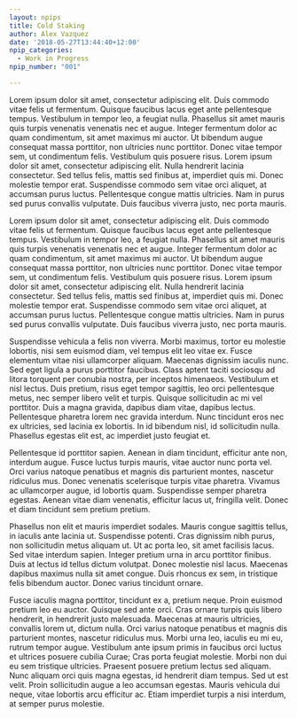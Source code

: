 ```yaml
---
layout: npips
title: Cold Staking
author: Alex Vazquez
date: '2018-05-27T13:44:40+12:00'
npip_categories:
  - Work in Progress
npip_number: "001"

---
```

Lorem ipsum dolor sit amet, consectetur adipiscing elit. Duis commodo vitae felis ut fermentum. Quisque faucibus lacus eget ante pellentesque tempus. Vestibulum in tempor leo, a feugiat nulla. Phasellus sit amet mauris quis turpis venenatis venenatis nec et augue. Integer fermentum dolor ac quam condimentum, sit amet maximus mi auctor. Ut bibendum augue consequat massa porttitor, non ultricies nunc porttitor. Donec vitae tempor sem, ut condimentum felis. Vestibulum quis posuere risus. Lorem ipsum dolor sit amet, consectetur adipiscing elit. Nulla hendrerit lacinia consectetur. Sed tellus felis, mattis sed finibus at, imperdiet quis mi. Donec molestie tempor erat. Suspendisse commodo sem vitae orci aliquet, at accumsan purus luctus. Pellentesque congue mattis ultricies. Nam in purus sed purus convallis vulputate. Duis faucibus viverra justo, nec porta mauris.
<!--more-->
Lorem ipsum dolor sit amet, consectetur adipiscing elit. Duis commodo vitae felis ut fermentum. Quisque faucibus lacus eget ante pellentesque tempus. Vestibulum in tempor leo, a feugiat nulla. Phasellus sit amet mauris quis turpis venenatis venenatis nec et augue. Integer fermentum dolor ac quam condimentum, sit amet maximus mi auctor. Ut bibendum augue consequat massa porttitor, non ultricies nunc porttitor. Donec vitae tempor sem, ut condimentum felis. Vestibulum quis posuere risus. Lorem ipsum dolor sit amet, consectetur adipiscing elit. Nulla hendrerit lacinia consectetur. Sed tellus felis, mattis sed finibus at, imperdiet quis mi. Donec molestie tempor erat. Suspendisse commodo sem vitae orci aliquet, at accumsan purus luctus. Pellentesque congue mattis ultricies. Nam in purus sed purus convallis vulputate. Duis faucibus viverra justo, nec porta mauris.

Suspendisse vehicula a felis non viverra. Morbi maximus, tortor eu molestie lobortis, nisi sem euismod diam, vel tempus elit leo vitae ex. Fusce elementum vitae nisi ullamcorper aliquam. Maecenas dignissim iaculis nunc. Sed eget ligula a purus porttitor faucibus. Class aptent taciti sociosqu ad litora torquent per conubia nostra, per inceptos himenaeos. Vestibulum et nisl lectus. Duis pretium, risus eget tempor sagittis, leo orci pellentesque metus, nec semper libero velit et turpis. Quisque sollicitudin ac mi vel porttitor. Duis a magna gravida, dapibus diam vitae, dapibus lectus. Pellentesque pharetra lorem nec gravida interdum. Nunc tincidunt eros nec ex ultricies, sed lacinia ex lobortis. In id bibendum nisl, id sollicitudin nulla. Phasellus egestas elit est, ac imperdiet justo feugiat et.

Pellentesque id porttitor sapien. Aenean in diam tincidunt, efficitur ante non, interdum augue. Fusce luctus turpis mauris, vitae auctor nunc porta vel. Orci varius natoque penatibus et magnis dis parturient montes, nascetur ridiculus mus. Donec venenatis scelerisque turpis vitae pharetra. Vivamus ac ullamcorper augue, id lobortis quam. Suspendisse semper pharetra egestas. Aenean vitae diam venenatis, efficitur lacus ut, fringilla velit. Donec et diam tincidunt sem pretium pretium.

Phasellus non elit et mauris imperdiet sodales. Mauris congue sagittis tellus, in iaculis ante lacinia ut. Suspendisse potenti. Cras dignissim nibh purus, non sollicitudin metus aliquam ut. Ut ac porta leo, sit amet facilisis lacus. Sed vitae interdum sapien. Integer pretium urna in arcu porttitor finibus. Duis at lectus id tellus dictum volutpat. Donec molestie nisl lacus. Maecenas dapibus maximus nulla sit amet congue. Duis rhoncus ex sem, in tristique felis bibendum auctor. Donec varius tincidunt ornare.

Fusce iaculis magna porttitor, tincidunt ex a, pretium neque. Proin euismod pretium leo eu auctor. Quisque sed ante orci. Cras ornare turpis quis libero hendrerit, in hendrerit justo malesuada. Maecenas at mauris ultricies, convallis lorem ut, dictum nulla. Orci varius natoque penatibus et magnis dis parturient montes, nascetur ridiculus mus. Morbi urna leo, iaculis eu mi eu, rutrum tempor augue. Vestibulum ante ipsum primis in faucibus orci luctus et ultrices posuere cubilia Curae; Cras porta feugiat molestie. Morbi non dui eu sem tristique ultricies. Praesent posuere pretium lectus sed aliquam. Nunc aliquam orci quis magna egestas, id hendrerit diam tempus. Sed ut est velit. Proin sollicitudin augue a leo accumsan egestas. Mauris vehicula dui neque, vitae lobortis arcu efficitur ac. Etiam imperdiet turpis a nisi interdum, at semper purus molestie.
